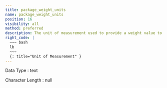 ```yaml
---
title: package_weight_units
name: package_weight_units
position: 16
visibility: all
method: preferred
description: The unit of measurement used to provide a weight value to the `package_weight` field. 
right_code: |
  ~~~ bash
  lb
  ~~~
  {: title="Unit of Measurement" }
---
```


Data Type
: text

Character Length
: null

